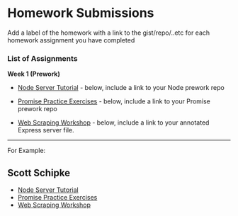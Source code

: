 # Homework Submissions

Add a label of the homework with a link to the gist/repo/..etc for each homework assignment you have completed

### List of Assignments

**Week 1 (Prework)**

* [Node Server Tutorial](http://frontend.turing.io/lessons/module-4/node-prework.html) - below, include a link to your Node prework repo

* [Promise Practice Exercises](https://gist.github.com/robbiejaeger/dc8f55c1f9462741090862f736b82cab) - below, include a link to your Promise prework repo

* [Web Scraping Workshop](https://frontend.turing.io/lessons/module-4/web-scraping-workshop.html) - below, include a link to your annotated Express server file.

---

For Example:

## Scott Schipke

* [Node Server Tutorial](https://github.com/sschipke/pre-node/blob/master/messages/server.js)
* [Promise Practice Exercises](https://repl.it/@sschipke/Promise-Practice-Prework)
* [Web Scraping Workshop](https://github.com/sschipke/webscrape-practice)
